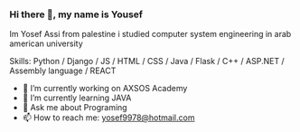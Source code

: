 ### Hi there 👋, my name is Yousef
Im Yosef Assi from palestine i studied computer system engineering in arab american university

Skills: Python / Django / JS / HTML / CSS / Java / Flask / C++ / ASP.NET / Assembly language / REACT   

- 🔭 I’m currently working on AXSOS Academy 
- 🌱 I’m currently learning JAVA 
- 💬 Ask me about Programing 
- 📫 How to reach me: yosef9978@hotmail.com 




